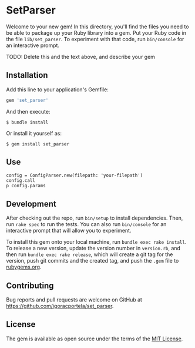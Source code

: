 # SetParser

Welcome to your new gem! In this directory, you'll find the files you need to be able to package up your Ruby library into a gem. Put your Ruby code in the file `lib/set_parser`. To experiment with that code, run `bin/console` for an interactive prompt.

TODO: Delete this and the text above, and describe your gem

## Installation

Add this line to your application's Gemfile:

```ruby
gem 'set_parser'
```

And then execute:

    $ bundle install

Or install it yourself as:

    $ gem install set_parser

## Use

```
config = ConfigParser.new(filepath: 'your-filepath')
config.call
p config.params
```

## Development

After checking out the repo, run `bin/setup` to install dependencies. Then, run `rake spec` to run the tests. You can also run `bin/console` for an interactive prompt that will allow you to experiment.

To install this gem onto your local machine, run `bundle exec rake install`. To release a new version, update the version number in `version.rb`, and then run `bundle exec rake release`, which will create a git tag for the version, push git commits and the created tag, and push the `.gem` file to [rubygems.org](https://rubygems.org).

## Contributing

Bug reports and pull requests are welcome on GitHub at https://github.com/igoracportela/set_parser.

## License

The gem is available as open source under the terms of the [MIT License](https://opensource.org/licenses/MIT).
